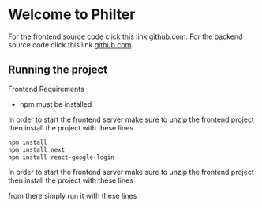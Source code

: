 # Welcome to Philter

For the frontend source code click this link [github.com](https://github.com/philter133).
For the backend source code click this link [github.com](https://github.com/philter133/RealTimeStyleTransfer/tree/develop).

## Running the project
Frontend Requirements
- npm must be installed

In order to start the frontend server make sure to unzip the frontend project
then install the project with these lines

```bash
npm install 
npm install next
npm install react-google-login
```

In order to start the frontend server make sure to unzip the frontend project
then install the project with these lines

from there simply run it with these lines